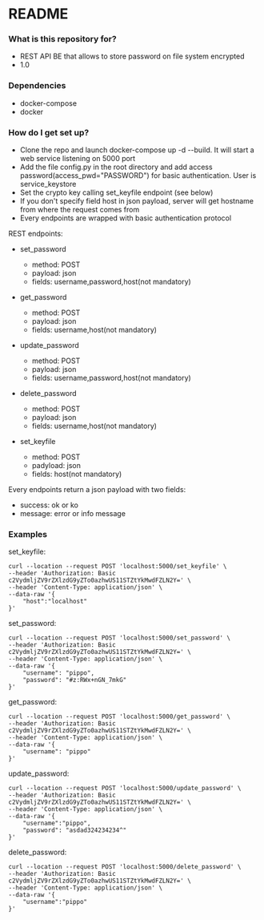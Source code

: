 # README #

### What is this repository for? ###

* REST API BE that allows to store password on file system encrypted
* 1.0

### Dependencies
* docker-compose
* docker
### How do I get set up? ###

* Clone the repo and launch docker-compose up -d --build. It will start a web service listening on 5000 port
* Add the file config.py in the root directory and add access password(access_pwd="PASSWORD") for basic authentication. User is service_keystore
* Set the crypto key calling set_keyfile endpoint (see below)
* If you don't specify field host in json payload, server will get hostname from where the request comes from
* Every endpoints are wrapped with basic authentication protocol
  
REST endpoints:

  - set_password
    - method: POST
    - payload: json
    - fields: username,password,host(not mandatory)
 
  - get_password
    - method: POST
    - payload: json
    - fields: username,host(not mandatory)
 
  - update_password
    - method: POST
    - payload: json
    - fields: username,password,host(not mandatory)
 
  - delete_password
    - method: POST
    - payload: json
    - fields: username,host(not mandatory)
  
  - set_keyfile
    - method: POST
    - padyload: json
    - fields: host(not mandatory)
  
Every endpoints return a json payload with two fields:
  - success: ok or ko
  - message: error or info message 

### Examples
set_keyfile:
```
curl --location --request POST 'localhost:5000/set_keyfile' \                        
--header 'Authorization: Basic c2VydmljZV9rZXlzdG9yZTo0azhwUS11STZtYkMwdFZLN2Y=' \
--header 'Content-Type: application/json' \
--data-raw '{
    "host":"localhost"
}'
```

set_password:
```
curl --location --request POST 'localhost:5000/set_password' \
--header 'Authorization: Basic c2VydmljZV9rZXlzdG9yZTo0azhwUS11STZtYkMwdFZLN2Y=' \
--header 'Content-Type: application/json' \
--data-raw '{
    "username": "pippo",
    "password": "#z:RWx+nGN_7mkG"
}'
```

get_password:
```
curl --location --request POST 'localhost:5000/get_password' \
--header 'Authorization: Basic c2VydmljZV9rZXlzdG9yZTo0azhwUS11STZtYkMwdFZLN2Y=' \
--header 'Content-Type: application/json' \
--data-raw '{
    "username": "pippo"
}'
```

update_password:
```
curl --location --request POST 'localhost:5000/update_password' \
--header 'Authorization: Basic c2VydmljZV9rZXlzdG9yZTo0azhwUS11STZtYkMwdFZLN2Y=' \
--header 'Content-Type: application/json' \
--data-raw '{
    "username":"pippo",
    "password": "asdad324234234^"
}'
```

delete_password:
```
curl --location --request POST 'localhost:5000/delete_password' \
--header 'Authorization: Basic c2VydmljZV9rZXlzdG9yZTo0azhwUS11STZtYkMwdFZLN2Y=' \
--header 'Content-Type: application/json' \
--data-raw '{
    "username":"pippo"
}'
```
